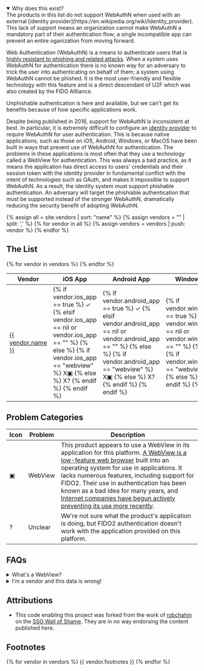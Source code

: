 ---
---
<script src="assets/js/sorttable.js"></script>

<details open>
<summary>
Why does this exist?
</summary>
The products in this list do not support WebAuthN when used with an external [identity provider](https://en.wikipedia.org/wiki/Identity_provider). This lack of support means an organization cannot make WebAuthN a mandatory part of their authentication flow; a single incompatible app can prevent an entire oganization from moving forward.

Web Authentication (WebAuthN) is a means to authenticate users that is [highly resistant to phishing and related attacks](https://www.cisa.gov/sites/default/files/publications/fact-sheet-implementing-phishing-resistant-mfa-508c.pdf#page=2). When a system uses WebAuthN for authentication there is no known way for an adversary to trick the user into authenticating on behalf of them; a system using WebAuthN cannot be phished. It is the most user-friendly and flexible technology with this feature and is a direct descendant of U2F which was also created by the FIDO Allliance.

Unphishable authentication is here and available, but we can't get its benefits because of how specific applications work.

Despite being published in 2016, support for WebAuthN is inconsistent at best. In particular, it is extremely difficult to configure an [identity provider](https://en.wikipedia.org/wiki/Identity_provider) to require WebAuthN for user authentication. This is because native applications, such as those on iOS, Android, Windows, or MacOS have been built in ways that prevent use of WebAuthN for authentication. The problems in these applications is most often that they use a technology called a WebView for authentication. This was always a bad practice, as it means the application has direct access to users' credentials and their session token with the identity provider in fundamental conflict with the intent of technologies such as OAuth, and makes it impossible to support WebAuthN. As a result, the identity system must support phishable authentication. An adversary will target the phishiable authentication that must be supported instead of the stronger WebAuthN, dramatically reducing the security benefit of adopting WebAuthN.

</details>

{% assign all = site.vendors | sort: "name" %}
{% assign vendors = "" | split: ',' %}
{% for vendor in all %}
	{% assign vendors = vendors | push: vendor %}
{% endfor %}

## The List

<table class="sortable">
<thead>
<tr><th>Vendor</th><th>iOS App</th><th>Android App</th><th>Windows Client</th><th>Mac Client</th><th>Linux Client</th><th>Date Updated</th></tr>
</thead>
<tbody>
{% for vendor in vendors %}
<tr>
<td markdown="span"><a href="{{ vendor.vendor_url }}">{{ vendor.name }}</a></td>

<!-- iOS App Platform -->
<td markdown="span">
<!-- Try to reflect the product's behavior on this platform with text/symbols -->
{% if vendor.ios_app == true %}
<!-- If app was tested and it worked -->
	&#10003;
{% elsif vendor.ios_app == nil or vendor.ios_app == "" %}
<!-- If we have no information about this app -->
<!-- Deliberately blank -->
<!-- At this point in the logic the app did not work with FIDO2 -->
{% else %}
	{% if vendor.ios_app == "webview" %}
	<!-- If don't have specific test results to link to -->
		<a onclick="document.getElementById('webview').scrollIntoView();"><span class="x">X</span><span class="symbol">&#9635;</span></a>
	{% else %}
	<!-- We have specific testing results to link to -->
		<a onclick="document.getElementById('unclear').scrollIntoView();"><span class="x">X</span><span class="symbol">&#63;</span></a>
	{% endif %}
{% endif %}
<!-- Whew, done with that app platform -->
</td>

<!-- Android App Platform -->
<td markdown="span">
<!-- Try to reflect the product's behavior on this platform with text/symbols -->
{% if vendor.android_app == true %}
<!-- If app was tested and it worked -->
	&#10003;
{% elsif vendor.android_app == nil or vendor.android_app == "" %}
<!-- If we have no information about this app -->
<!-- Deliberately blank -->
<!-- At this point in the logic the app did not work with FIDO2 -->
{% else %}
	{% if vendor.android_app == "webview" %}
	<!-- If don't have specific test results to link to -->
		<a onclick="document.getElementById('webview').scrollIntoView();"><span class="x">X</span><span class="symbol">&#9635;</span></a>
	{% else %}
	<!-- We have specific testing results to link to -->
		<a onclick="document.getElementById('unclear').scrollIntoView();"><span class="x">X</span><span class="symbol">&#63;</span></a>
	{% endif %}
{% endif %}
<!-- Whew, done with that app platform -->
</td>

<!-- Windows Client Platform -->
<td markdown="span">
<!-- Try to reflect the product's behavior on this platform with text/symbols -->
{% if vendor.windows_client == true %}
<!-- If app was tested and it worked -->
	&#10003;
{% elsif vendor.windows_client == nil or vendor.windows_client == "" %}
<!-- If we have no information about this app -->
<!-- Deliberately blank -->
<!-- At this point in the logic the app did not work with FIDO2 -->
{% else %}
	{% if vendor.windows_client == "webview" %}
	<!-- If don't have specific test results to link to -->
		<a onclick="document.getElementById('webview').scrollIntoView();"><span class="x">X</span><span class="symbol">&#9635;</span></a>
	{% else %}
	<!-- We have specific testing results to link to -->
		<a onclick="document.getElementById('unclear').scrollIntoView();"><span class="x">X</span><span class="symbol">&#63;</span></a>
	{% endif %}
{% endif %}
<!-- Whew, done with that app platform -->
</td>

<!-- Mac Client Platform -->
<td markdown="span">
<!-- Try to reflect the product's behavior on this platform with text/symbols -->
{% if vendor.mac_client == true %}
<!-- If app was tested and it worked -->
	&#10003;
{% elsif vendor.mac_client == nil or vendor.mac_client == "" %}
<!-- If we have no information about this app -->
<!-- Deliberately blank -->
<!-- At this point in the logic the app did not work with FIDO2 -->
{% else %}
	{% if vendor.mac_client == "webview" %}
	<!-- If don't have specific test results to link to -->
		<a onclick="document.getElementById('webview').scrollIntoView();"><span class="x">X</span><span class="symbol">&#9635;</span></a>
	{% else %}
	<!-- We have specific testing results to link to -->
		<a onclick="document.getElementById('unclear').scrollIntoView();"><span class="x">X</span><span class="symbol">&#63;</span></a>
	{% endif %}
{% endif %}
<!-- Whew, done with that app platform -->
</td>

<!-- Linux Client Platform -->
<td markdown="span">
<!-- Try to reflect the product's behavior on this platform with text/symbols -->
{% if vendor.linux_client == true %}
<!-- If app was tested and it worked -->
	&#10003;
{% elsif vendor.linux_client == nil or vendor.linux_client == "" %}
<!-- If we have no information about this app -->
<!-- Deliberately blank -->
<!-- At this point in the logic the app did not work with FIDO2 -->
{% else %}
	{% if vendor.linux_client == "webview" %}
	<!-- If don't have specific test results to link to -->
		<a onclick="document.getElementById('webview').scrollIntoView();"><span class="x">X</span><span class="symbol">&#9635;</span></a>
	{% else %}
	<!-- We have specific testing results to link to -->
		<a onclick="document.getElementById('unclear').scrollIntoView();"><span class="x">X</span><span class="symbol">&#63;</span></a>
	{% endif %}
{% endif %}
<!-- Whew, done with that app platform -->
</td>

<td>{{ vendor.updated_at }}</td>
</tr>
{% endfor %}
</tbody>
</table>

## Problem Categories
<table>
<thead>
<tr><th>Icon</th><th>Problem</th><th>Description</th></tr>
</thead>
<tbody>
<tr>
<td>&#9635;</td><td markdown="span" id="webview">WebView</td><td>This product appears to use a WebView in its application for this platform. <a href="https://developer.android.com/reference/android/webkit/WebView">A WebView is a low-feature web browser</a> built into an operating system for use in applications. It lacks numerous features, including support for FIDO2. Their use in authentication has been known as a bad idea for many years, and <a href="https://developers.googleblog.com/2021/06/upcoming-security-changes-to-googles-oauth-2.0-authorization-endpoint.html">Internet companies have begun actively preventing its use more recently</a>.</td>
</tr>
<tr>
<td>?</td><td markdown="span" id="unclear">Unclear</td><td>We're not sure what the product's application is doing, but FIDO2 authentication doesn't work with the application provided on this platform.</td>
</tr>
</tbody>
</table>

## FAQs

<details>
<summary>
What's a WebView?
</summary>
<a href="https://developer.android.com/reference/android/webkit/WebView">A WebView is a low-feature web browser</a> built into an operating system for use in applications. It lacks numerous features, including support for FIDO2. Their use in authentication has been known as a bad idea for many years, and <a href="https://developers.googleblog.com/2021/06/upcoming-security-changes-to-googles-oauth-2.0-authorization-endpoint.html">Internet companies have begun actively preventing its use more recently</a>.
</details>

<details>
<summary>
I'm a vendor and this data is wrong!
</summary>
Please feel free to <a href="https://github.com/Authentication-Advocate/webauthn-wall-of-shame">submit a PR to this repository</a>. I only want this data to be accurate.
</details>

## Attributions
* This code enabling this project was forked from the work of [robchahin](https://github.com/robchahin) on the [SSO Wall of Shame](https://github.com/robchahin/sso-wall-of-shame). They are in no way endorsing the content published here.

## Footnotes
{% for vendor in vendors %}
{{ vendor.footnotes }}
{% endfor %}
